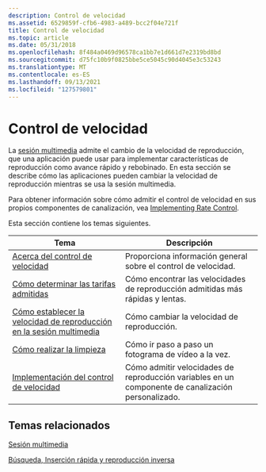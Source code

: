 ```yaml
---
description: Control de velocidad
ms.assetid: 6529859f-cfb6-4983-a489-bcc2f04e721f
title: Control de velocidad
ms.topic: article
ms.date: 05/31/2018
ms.openlocfilehash: 8f484a0469d96578ca1bb7e1d661d7e2319bd8bd
ms.sourcegitcommit: d75fc10b9f0825bbe5ce5045c90d4045e3c53243
ms.translationtype: MT
ms.contentlocale: es-ES
ms.lasthandoff: 09/13/2021
ms.locfileid: "127579801"
---
```

# <a name="rate-control"></a>Control de velocidad

La [sesión multimedia](media-session.md) admite el cambio de la velocidad de reproducción, que una aplicación puede usar para implementar características de reproducción como avance rápido y rebobinado. En esta sección se describe cómo las aplicaciones pueden cambiar la velocidad de reproducción mientras se usa la sesión multimedia.

Para obtener información sobre cómo admitir el control de velocidad en sus propios componentes de canalización, vea [Implementing Rate Control](implementing-rate-control.md).

Esta sección contiene los temas siguientes.



| Tema                                                                                                      | Descripción                                                            |
|------------------------------------------------------------------------------------------------------------|------------------------------------------------------------------------|
| [Acerca del control de velocidad](about-rate-control.md)                                                               | Proporciona información general sobre el control de velocidad.                              |
| [Cómo determinar las tarifas admitidas](how-to-determine-supported-rates.md)                                   | Cómo encontrar las velocidades de reproducción admitidas más rápidas y lentas.          |
| [Cómo establecer la velocidad de reproducción en la sesión multimedia](how-to-set-the-playback-rate-on-the-media-session.md) | Cómo cambiar la velocidad de reproducción.                                       |
| [Cómo realizar la limpieza](how-to-perform-scrubbing.md)                                                   | Cómo ir paso a paso un fotograma de vídeo a la vez.                                 |
| [Implementación del control de velocidad](implementing-rate-control.md)                                                 | Cómo admitir velocidades de reproducción variables en un componente de canalización personalizado. |



 

## <a name="related-topics"></a>Temas relacionados

<dl> <dt>

[Sesión multimedia](media-session.md)
</dt> <dt>

[Búsqueda, Inserción rápida y reproducción inversa](seeking--fast-forward--and-reverse-play.md)
</dt> </dl>

 

 



